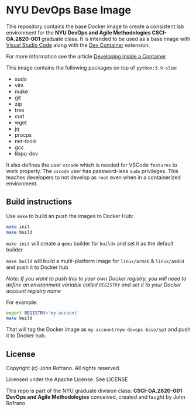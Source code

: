 # NYU DevOps Base Image

This repository contains the base Docker image to create a consistent lab environment for the **NYU DevOps and Agile Methodologies CSCI-GA.2820-001** graduate class. It is intended to be used as a base image with [Visual Studio Code](https://code.visualstudio.com) along with the [Dev Container](https://marketplace.visualstudio.com/items?itemName=ms-vscode-remote.remote-containers) extension.

For more information see the article [Developing inside a Container](https://code.visualstudio.com/docs/devcontainers/containers)

This image contains the following packages on top of `python:3.9-slim`:

- sudo
- vim
- make
- git
- zip
- tree
- curl
- wget
- jq
- procps
- net-tools
- gcc
- libpq-dev

It also defines the user `vscode` which is needed for VSCode `features` to work properly. The `vscode` user has password-less `sudo` privileges. This teaches developers to not develop as `root` even when in a containerized environment.

## Build instructions

Use `make` to build an push the images to Docker Hub:

```bash
make init
make build
```

`make init` will create a `qemu` builder for `buildx` and set it as the default builder

`make build` will build a multi-platform image for `linux/arm46` & `linux/amd64` and push it to Docker hub

*Note: If you want to push this to your own Docker registry, you will need to define an environment variable called `REGISTRY` and set it to your Docker account registry name*

For example:

```bash
export REGISTRY='my-account'
make build
```

That will tag the Docker image as `my-account/nyu-devops-base/sp3` and push it to Docker hub.

## License

Copyright (c) John Rofrano. All rights reserved.

Licensed under the Apache License. See LICENSE

This repo is part of the NYU graduate division class: **CSCI-GA.2820-001 DevOps and Agile Methodologies** conceived, created and taught by John Rofrano
